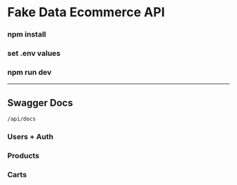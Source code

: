 # Fake Data Ecommerce API

### npm install

### set .env values

### npm run dev

<hr>

## Swagger Docs

```
/api/docs
```

### Users + Auth

### Products

### Carts
